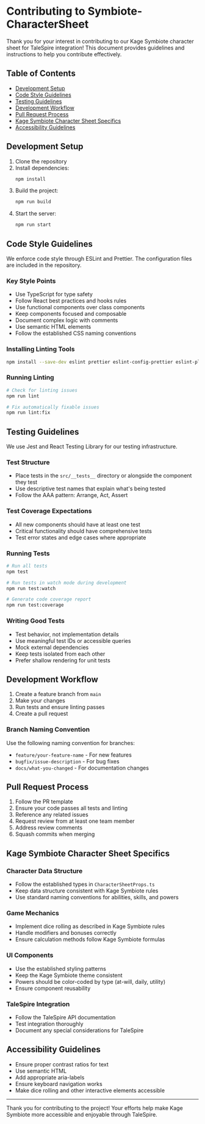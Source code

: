 # Contributing to Symbiote-CharacterSheet

Thank you for your interest in contributing to our Kage Symbiote character sheet for TaleSpire integration! This document provides guidelines and instructions to help you contribute effectively.

## Table of Contents
- [Development Setup](#development-setup)
- [Code Style Guidelines](#code-style-guidelines)
- [Testing Guidelines](#testing-guidelines)
- [Development Workflow](#development-workflow)
- [Pull Request Process](#pull-request-process)
- [Kage Symbiote Character Sheet Specifics](#kage-symbiote-character-sheet-specifics)
- [Accessibility Guidelines](#accessibility-guidelines)

## Development Setup

1. Clone the repository
2. Install dependencies:
   ```bash
   npm install
   ```
3. Build the project:
   ```bash
   npm run build
   ```
4. Start the server:
   ```bash
   npm run start
   ```

## Code Style Guidelines

We enforce code style through ESLint and Prettier. The configuration files are included in the repository.

### Key Style Points

- Use TypeScript for type safety
- Follow React best practices and hooks rules
- Use functional components over class components
- Keep components focused and composable
- Document complex logic with comments
- Use semantic HTML elements
- Follow the established CSS naming conventions

### Installing Linting Tools

```bash
npm install --save-dev eslint prettier eslint-config-prettier eslint-plugin-prettier
```

### Running Linting

```bash
# Check for linting issues
npm run lint

# Fix automatically fixable issues
npm run lint:fix
```

## Testing Guidelines

We use Jest and React Testing Library for our testing infrastructure.

### Test Structure

- Place tests in the `src/__tests__` directory or alongside the component they test
- Use descriptive test names that explain what's being tested
- Follow the AAA pattern: Arrange, Act, Assert

### Test Coverage Expectations

- All new components should have at least one test
- Critical functionality should have comprehensive tests
- Test error states and edge cases where appropriate

### Running Tests

```bash
# Run all tests
npm test

# Run tests in watch mode during development
npm run test:watch

# Generate code coverage report
npm run test:coverage
```

### Writing Good Tests

- Test behavior, not implementation details
- Use meaningful test IDs or accessible queries
- Mock external dependencies
- Keep tests isolated from each other
- Prefer shallow rendering for unit tests

## Development Workflow

1. Create a feature branch from `main`
2. Make your changes
3. Run tests and ensure linting passes
4. Create a pull request

### Branch Naming Convention

Use the following naming convention for branches:

- `feature/your-feature-name` - For new features
- `bugfix/issue-description` - For bug fixes
- `docs/what-you-changed` - For documentation changes

## Pull Request Process

1. Follow the PR template
2. Ensure your code passes all tests and linting
3. Reference any related issues
4. Request review from at least one team member
5. Address review comments
6. Squash commits when merging

## Kage Symbiote Character Sheet Specifics

### Character Data Structure

- Follow the established types in `CharacterSheetProps.ts`
- Keep data structure consistent with Kage Symbiote rules
- Use standard naming conventions for abilities, skills, and powers

### Game Mechanics

- Implement dice rolling as described in Kage Symbiote rules
- Handle modifiers and bonuses correctly
- Ensure calculation methods follow Kage Symbiote formulas

### UI Components

- Use the established styling patterns
- Keep the Kage Symbiote theme consistent
- Powers should be color-coded by type (at-will, daily, utility)
- Ensure component reusability

### TaleSpire Integration

- Follow the TaleSpire API documentation
- Test integration thoroughly
- Document any special considerations for TaleSpire

## Accessibility Guidelines

- Ensure proper contrast ratios for text
- Use semantic HTML
- Add appropriate aria-labels
- Ensure keyboard navigation works
- Make dice rolling and other interactive elements accessible

---

Thank you for contributing to the project! Your efforts help make Kage Symbiote more accessible and enjoyable through TaleSpire. 